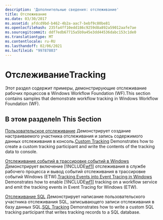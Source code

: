 ```yaml
---
description: 'Дополнительные сведения: отслеживание'
title: Отслеживание
ms.date: 03/30/2017
ms.assetid: afdcd9bd-b462-4b2a-aac7-bebf9c80be81
ms.openlocfilehash: 235fa4ff10edd186c9259d8a892a59012aafe7ae
ms.sourcegitcommit: ddf7edb67715a5b9a45e3dd44536dabc153c1de0
ms.translationtype: MT
ms.contentlocale: ru-RU
ms.lasthandoff: 02/06/2021
ms.locfileid: "99787803"
---
```

# <a name="tracking"></a><span data-ttu-id="35347-103">Отслеживание</span><span class="sxs-lookup"><span data-stu-id="35347-103">Tracking</span></span>

<span data-ttu-id="35347-104">Этот раздел содержит примеры, демонстрирующие отслеживание рабочих процессов в Windows Workflow Foundation (WF).</span><span class="sxs-lookup"><span data-stu-id="35347-104">This section contains samples that demonstrate workflow tracking in Windows Workflow Foundation (WF).</span></span>

## <a name="in-this-section"></a><span data-ttu-id="35347-105">В этом разделе</span><span class="sxs-lookup"><span data-stu-id="35347-105">In This Section</span></span>

 <span data-ttu-id="35347-106">[Пользовательское отслеживание](custom-tracking.md) Демонстрирует создание настраиваемого участника отслеживания и запись содержимого данных отслеживания в консоль.</span><span class="sxs-lookup"><span data-stu-id="35347-106">[Custom Tracking](custom-tracking.md) Demonstrates how to create a custom tracking participant and write the contents of the tracking data to console.</span></span>

 <span data-ttu-id="35347-107">[Отслеживание событий в трассировке событий в Windows](tracking-events-into-event-tracing-in-windows.md) Демонстрирует включение [!INCLUDE[wf1](../../../../includes/wf1-md.md)] отслеживания в службе рабочего процесса и вывод событий отслеживания в трассировке событий Windows (ETW).</span><span class="sxs-lookup"><span data-stu-id="35347-107">[Tracking Events into Event Tracing in Windows](tracking-events-into-event-tracing-in-windows.md) Demonstrates how to enable [!INCLUDE[wf1](../../../../includes/wf1-md.md)] tracking on a workflow service and emit the tracking events in Event Tracing for Windows (ETW).</span></span>

 <span data-ttu-id="35347-108">[Отслеживание SQL](sql-tracking.md) Демонстрирует написание пользовательского участника отслеживания SQL, записывающего записи отслеживания в базу данных SQL.</span><span class="sxs-lookup"><span data-stu-id="35347-108">[SQL Tracking](sql-tracking.md) Demonstrates how to write a custom SQL tracking participant that writes tracking records to a SQL database.</span></span>
